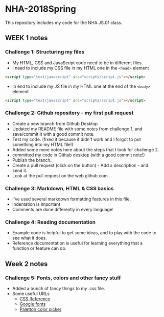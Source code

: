 # NHA-2018Spring

This repository includes my code for the NHA JS.01 class.

## WEEK 1 notes

### Challenge 1: Structuring my files

* My HTML, CSS and JavaScript code need to be in different files.
* I need to include my CSS file in my HTML one in the `<head>` element

``` html
<script type="text/javascript" src="scripts/script.js"></script>
```

* In end to include my JS file in my HTML one at the end of the `<body>` element

``` html
<script type="text/javascript" src="scripts/script.js"></script>
```

### Challenge 2: Github repository - my first pull request

* Create a new branch from Github Desktop
* Updated my README file with some notes from challenge 1, and save/commit it with a good commit note.
* Test my code. (fixed it because it didn't work and I forgot to put something into my HTML file!)
* Added some more notes here about the steps that I took for challenge 2.
* committed my code in Github desktop (with a good commit note!)
* Publish the branch. 
* Create a pull request (click on the button) - Add a description - and send it.
* Look at the pull request on the web github.com

### Challenge 3: Markdown, HTML & CSS basics

* I've used several markdown formatting features in this file.
* indentation is important
* Comments are done differently in every language!

### Challenge 4: Reading documentation

* Example code is helpful to get some ideas, and to play with the code to see what it does.
* Reference documentation is useful for learning everything that a function or feature can do.

## Week 2 notes

### Challenge 5: Fonts, colors and other fancy stuff

* Added a bunch of fancy things to my .css file.
* Some useful URLs
    * [CSS Reference](https://www.w3schools.com/cssref/default.asp)
    * [Google fonts](https://fonts.google.com/)
    * [Paletton color picker](http://paletton.com/)